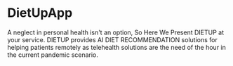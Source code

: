 # DietUpApp
A neglect in personal health isn't an option, So Here We Present DIETUP at your service.
DIETUP provides AI DIET RECOMMENDATION solutions for helping patients remotely as telehealth solutions are the need of the hour in the current pandemic scenario.
